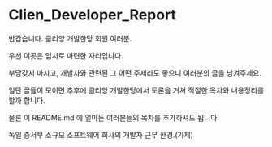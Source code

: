 # Clien_Developer_Report

반갑습니다. 클리앙 개발한당 회원 여러분.

우선 이곳은 임시로 마련한 자리입니다.

부담갖지 마시고, 개발자와 관련된 그 어떤 주제라도 좋으니 여러분의 글을 남겨주세요.

일단 글들이 모이면 추후에 클리앙 개발한당에서 토론을 거쳐 적절한 목차와 내용정리를 할까 합니다.

물론 이 README.md 에 얼마든 여러분들의 목차를 추가하셔도 됩니다.



독일 중서부 소규모 소프트웨어 회사의 개발자 근무 환경.(가제)
